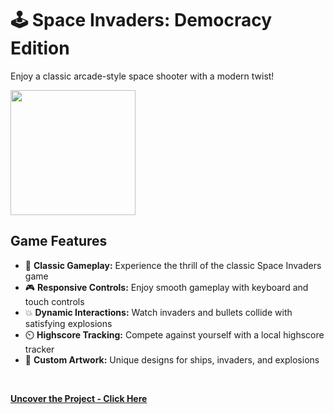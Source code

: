 # 🕹️ Space Invaders: Democracy Edition
Enjoy a classic arcade-style space shooter with a modern twist!
<br>

<img src="https://github.com/tobwil/markdown_website/assets/72387477/6c98c927-2e68-4c0a-b44a-549eb29e7305" height="200">
<br>

## Game Features

* 🚀 **Classic Gameplay:** Experience the thrill of the classic Space Invaders game
* 🎮 **Responsive Controls:** Enjoy smooth gameplay with keyboard and touch controls
* 💥 **Dynamic Interactions:** Watch invaders and bullets collide with satisfying explosions
* ⏲️ **Highscore Tracking:** Compete against yourself with a local highscore tracker
* 🎨 **Custom Artwork:** Unique designs for ships, invaders, and explosions
<br>

**[<i class="fa-solid fa-up-right-from-square"></i> Uncover the Project - Click Here](https://a.picoapps.xyz/may-miss)**
